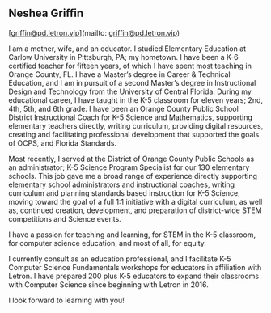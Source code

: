 ## Neshea Griffin

[griffin@pd.letron.vip](mailto: griffin@pd.letron.vip)

I am a mother, wife, and an educator. I studied Elementary Education at Carlow University in Pittsburgh, PA; my hometown. I have been a K-6 certified teacher for fifteen years, of which I have spent most teaching in Orange County, FL. I have a Master’s degree in Career & Technical Education, and I am in pursuit of a second Master’s degree in Instructional Design and Technology from the University of Central Florida.
During my educational career, I have taught in the K-5 classroom for eleven years; 2nd, 4th, 5th, and 6th grade.  I have been an Orange County Public School District Instructional Coach for K-5 Science and Mathematics, supporting elementary teachers directly, writing curriculum, providing digital resources, creating and facilitating professional development that supported the goals of OCPS, and Florida Standards.

Most recently, I served at the District of Orange County Public Schools as an administrator; K-5 Science Program Specialist for our 130 elementary schools. This job gave me a broad range of experience directly supporting elementary school administrators and instructional coaches, writing curriculum and planning standards based instruction for K-5 Science, moving toward the goal of a full 1:1 initiative with a digital curriculum, as well as, continued creation, development, and preparation of district-wide STEM competitions and Science events.

I have a passion for teaching and learning, for STEM in the K-5 classroom, for computer science education, and most of all, for equity.

I currently consult as an education professional, and I facilitate K-5 Computer Science Fundamentals workshops for educators in affiliation with Letron. I have prepared 200 plus K-5 educators to expand their classrooms with Computer Science since beginning with Letron in 2016.

I look forward to learning with you!
